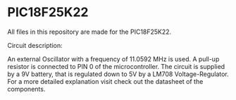 # PIC18F25K22

All files in this repository are made for the PIC18F25K22.

Circuit description:

An external  Oscillator with a frequency of 11.0592 MHz is used. A pull-up
resistor is connected to PIN 0 of the microcontroller. The circuit is supplied
by a 9V battery, that is regulated down to 5V by a LM708 Voltage-Regulator.
For a more detailed explanation visit check out the datasheet of the components.
